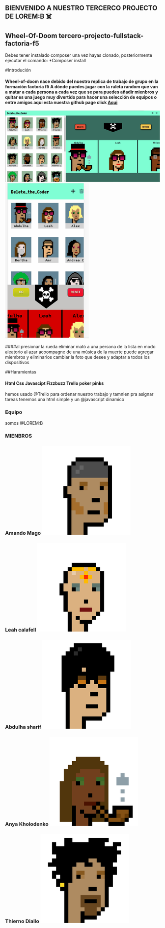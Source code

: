 ## BIENVENIDO A NUESTRO TERCERCO  PROJECTO DE LOREM:B ☠️
## Wheel-Of-Doom tercero-projecto-fullstack-factoria-f5

Debes tener instalado composer una vez hayas clonado, posteriormente ejecutar el comando:
*Composer install

#Introdución
#### Wheel-of-doom nace debido del nuestro replica de trabajo de grupo en la formación factoria f5 A dónde puedes jugar con la ruleta random que van a matar a cada persona a cada vez que se para puedes añadir mienbros y quitar es una juego muy divertido para hacer una selección de equipos o entre amigos aqui esta nuestra github page click  [Aqui](https://armun4.github.io/Wheel-Of-Doom/ "Aqui")
<img src="img-readme/weel-of-the-dom-img1.gif"> <img src="weel.gif"> 

####al presionar la rueda eliminar mató a una persona de la lista en modo aleatorio al azar acoompagne de una música de la muerte puede agregar miembros y eliminarlos cambiar la foto que desee y adaptar a todos los dispositivos

##Haramientas 
#### Html Css Javascipt Fizzbuzz Trello poker pinks 
hemos usado @Trello para ordenar nuestro trabajo y tamnien pra asignar tareas tenemos una html simple y un @javascript dinamico 
### Equipo
somos @LOREM:B
### MIENBROS 
###  Amando Mago <img src="img-readme/amando.png" style="width: 18rem;">
### Leah calafell  <img src="img-readme/lea.png" style="width: 18rem;">
### Abdulha sharif  <img src="img-readme/abdulah.png"  style="width: 18rem;">
### Anya Kholodenko <img src="img-readme/anya.png"  style="width: 18rem;">
###  Thierno Diallo <img src="img-readme/thierno.png" style="width: 18rem;">


